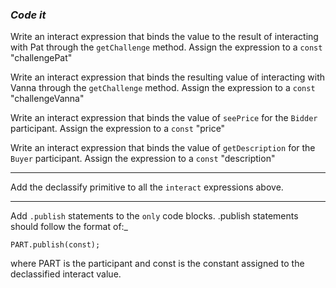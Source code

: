 ### ***Code it***

Write an interact expression that binds the value to the result of interacting with Pat through the `getChallenge` method. Assign the expression to a `const` "challengePat"

Write an interact expression that binds the resulting value of interacting with Vanna through the `getChallenge` method. Assign the expression to a `const` "challengeVanna"

Write an interact expression that binds the value of `seePrice` for the `Bidder` participant. Assign the expression to a `const` "price"

Write an interact expression that binds the value of `getDescription` for the `Buyer` participant. Assign the expression to a `const` "description"
___
Add the declassify primitive to all the `interact` expressions above.
___
Add `.publish` statements to the `only` code blocks. .publish statements should follow the format of:_
``` rsh
PART.publish(const);
```
where PART is the participant and const is the constant assigned to the declassified interact value.
